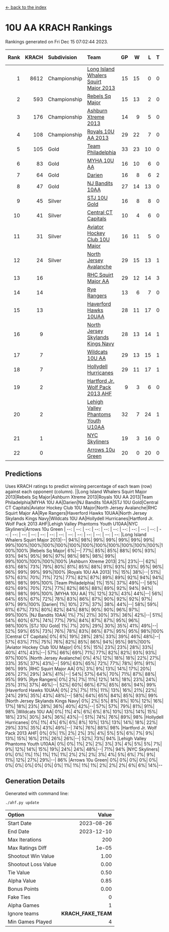 [<- back to the index](readme.md)
# 10U AA KRACH Rankings
Rankings generated on Fri Dec 15 07:02:44 2023.

Rank|KRACH|Subdivision|Team|GP|W|L|T|OTW|OTL|SoS|Exp Wins|Win Diff
---:|---:|:---|:---|---:|---:|---:|---:|---:|---:|---:|---:|---:
1|8612|Championship|[Long Island Whalers Squirt Major 2013](https://gamesheetstats.com/seasons/3659/teams/140229/schedule)|15|15|0|0|0|0|100|15.8|-0.0
2|593|Championship|[Rebels Sq Major](https://gamesheetstats.com/seasons/3659/teams/140243/schedule)|15|13|2|0|1|0|590|13.9|0.0
3|176|Championship|[Ashburn Xtreme 2013](https://gamesheetstats.com/seasons/3659/teams/140230/schedule)|14|9|5|0|0|0|1229|9.9|0.0
4|108|Championship|[Royals 10U AA 2013](https://gamesheetstats.com/seasons/3659/teams/140237/schedule)|29|22|7|0|3|1|340|22.9|0.0
5|105|Gold|[Team Philadelphia](https://gamesheetstats.com/seasons/3659/teams/140238/schedule)|33|23|10|0|0|3|563|23.9|0.0
6|83|Gold|[MYHA 10U AA](https://gamesheetstats.com/seasons/3659/teams/140235/schedule)|16|10|6|0|0|0|578|10.9|0.0
7|64|Gold|[Darien](https://gamesheetstats.com/seasons/3659/teams/140245/schedule)|16|8|6|2|1|0|163|9.9|0.0
8|47|Gold|[NJ Bandits 10AA](https://gamesheetstats.com/seasons/3659/teams/140232/schedule)|27|14|13|0|0|2|970|14.9|0.0
9|45|Silver|[STJ 10U Gold](https://gamesheetstats.com/seasons/3659/teams/140234/schedule)|16|8|8|0|2|1|560|8.9|0.0
10|41|Silver|[Central CT Capitals](https://gamesheetstats.com/seasons/3659/teams/140231/schedule)|10|4|6|0|0|0|930|4.9|0.0
11|31|Silver|[Aviator Hockey Club 10U Major](https://gamesheetstats.com/seasons/3659/teams/140244/schedule)|16|11|5|0|0|0|22|11.9|0.0
12|24|Silver|[North Jersey Avalanche](https://gamesheetstats.com/seasons/3659/teams/140249/schedule)|29|15|13|1|2|1|40|16.4|0.0
13|16||[RHC Squirt Major AA](https://gamesheetstats.com/seasons/3659/teams/140241/schedule)|29|12|14|3|1|0|323|14.4|0.0
14|14||[Rye Rangers](https://gamesheetstats.com/seasons/3659/teams/140242/schedule)|13|6|7|0|0|1|34|6.9|0.0
15|13||[Haverford Hawks 10UAA](https://gamesheetstats.com/seasons/3659/teams/140236/schedule)|28|11|17|0|0|0|65|11.9|0.0
16|9||[North Jersey Skylands Kings Navy](https://gamesheetstats.com/seasons/3659/teams/140247/schedule)|28|13|14|1|1|2|22|14.4|0.0
17|7||[Wildcats 10U AA](https://gamesheetstats.com/seasons/3659/teams/140250/schedule)|29|13|15|1|2|0|20|14.4|0.0
18|7||[Hollydell Hurricanes](https://gamesheetstats.com/seasons/3659/teams/140240/schedule)|29|11|17|1|0|1|340|12.4|0.0
19|2||[Hartford Jr. Wolf Pack 2013 AHF](https://gamesheetstats.com/seasons/3659/teams/140246/schedule)|9|3|6|0|1|0|70|3.9|0.0
20|2||[Lehigh Valley Phantoms Youth U10AA](https://gamesheetstats.com/seasons/3659/teams/140239/schedule)|32|7|24|1|0|1|292|8.4|0.0
21|1||[NYC Skyliners](https://gamesheetstats.com/seasons/3659/teams/140252/schedule)|19|3|16|0|0|0|15|3.9|0.0
22|0||[Arrows 10u Green](https://gamesheetstats.com/seasons/3659/teams/140251/schedule)|20|0|20|0|0|1|41|0.9|0.0

## Predictions
Uses KRACH ratings to predict winning percentage of each team (row) against each opponent (column).
||Long Island Whalers Squirt Major 2013|Rebels Sq Major|Ashburn Xtreme 2013|Royals 10U AA 2013|Team Philadelphia|MYHA 10U AA|Darien|NJ Bandits 10AA|STJ 10U Gold|Central CT Capitals|Aviator Hockey Club 10U Major|North Jersey Avalanche|RHC Squirt Major AA|Rye Rangers|Haverford Hawks 10UAA|North Jersey Skylands Kings Navy|Wildcats 10U AA|Hollydell Hurricanes|Hartford Jr. Wolf Pack 2013 AHF|Lehigh Valley Phantoms Youth U10AA|NYC Skyliners|Arrows 10u Green
| --: | --: | --: | --: | --: | --: | --: | --: | --: | --: | --: | --: | --: | --: | --: | --: | --: | --: | --: | --: | --: | --: | --: 
|Long Island Whalers Squirt Major 2013|--| 94%| 98%| 99%| 99%| 99%| 99%| 99%| 99%|100%|100%|100%|100%|100%|100%|100%|100%|100%|100%|100%|100%|100%
|Rebels Sq Major|  6%|--| 77%| 85%| 85%| 88%| 90%| 93%| 93%| 94%| 95%| 96%| 97%| 98%| 98%| 98%| 99%| 99%|100%|100%|100%|100%
|Ashburn Xtreme 2013|  2%| 23%|--| 62%| 63%| 68%| 73%| 79%| 80%| 81%| 85%| 88%| 91%| 93%| 93%| 95%| 96%| 96%| 99%| 99%| 99%|100%
|Royals 10U AA 2013|  1%| 15%| 38%|--| 51%| 57%| 63%| 70%| 71%| 72%| 77%| 82%| 87%| 89%| 89%| 92%| 94%| 94%| 98%| 98%| 99%|100%
|Team Philadelphia|  1%| 15%| 37%| 49%|--| 56%| 62%| 69%| 70%| 72%| 77%| 82%| 86%| 88%| 89%| 92%| 94%| 94%| 98%| 98%| 99%|100%
|MYHA 10U AA|  1%| 12%| 32%| 43%| 44%|--| 56%| 64%| 65%| 67%| 72%| 78%| 83%| 86%| 87%| 90%| 92%| 92%| 97%| 97%| 99%|100%
|Darien|  1%| 10%| 27%| 37%| 38%| 44%|--| 58%| 59%| 61%| 67%| 73%| 80%| 82%| 84%| 88%| 90%| 90%| 96%| 97%| 99%|100%
|NJ Bandits 10AA|  1%|  7%| 21%| 30%| 31%| 36%| 42%|--| 51%| 54%| 60%| 67%| 74%| 77%| 79%| 84%| 87%| 87%| 95%| 96%| 98%|100%
|STJ 10U Gold|  1%|  7%| 20%| 29%| 30%| 35%| 41%| 49%|--| 52%| 59%| 65%| 73%| 76%| 78%| 83%| 86%| 87%| 95%| 95%| 98%|100%
|Central CT Capitals|  0%|  6%| 19%| 28%| 28%| 33%| 39%| 46%| 48%|--| 57%| 63%| 71%| 75%| 76%| 82%| 85%| 86%| 94%| 95%| 98%|100%
|Aviator Hockey Club 10U Major|  0%|  5%| 15%| 23%| 23%| 28%| 33%| 40%| 41%| 43%|--| 57%| 66%| 69%| 71%| 77%| 82%| 82%| 93%| 93%| 97%|100%
|North Jersey Avalanche|  0%|  4%| 12%| 18%| 18%| 22%| 27%| 33%| 35%| 37%| 43%|--| 59%| 63%| 65%| 72%| 77%| 78%| 91%| 91%| 96%| 99%
|RHC Squirt Major AA|  0%|  3%|  9%| 13%| 14%| 17%| 20%| 26%| 27%| 29%| 34%| 41%|--| 54%| 57%| 64%| 70%| 71%| 87%| 88%| 95%| 99%
|Rye Rangers|  0%|  2%|  7%| 11%| 12%| 14%| 18%| 23%| 24%| 25%| 31%| 37%| 46%|--| 52%| 60%| 66%| 67%| 85%| 86%| 94%| 99%
|Haverford Hawks 10UAA|  0%|  2%|  7%| 11%| 11%| 13%| 16%| 21%| 22%| 24%| 29%| 35%| 43%| 48%|--| 58%| 64%| 65%| 84%| 85%| 93%| 99%
|North Jersey Skylands Kings Navy|  0%|  2%|  5%|  8%|  8%| 10%| 12%| 16%| 17%| 18%| 23%| 28%| 36%| 40%| 42%|--| 57%| 57%| 79%| 81%| 91%| 98%
|Wildcats 10U AA|  0%|  1%|  4%|  6%|  6%|  8%| 10%| 13%| 14%| 15%| 18%| 23%| 30%| 34%| 36%| 43%|--| 51%| 74%| 76%| 89%| 98%
|Hollydell Hurricanes|  0%|  1%|  4%|  6%|  6%|  8%| 10%| 13%| 13%| 14%| 18%| 22%| 29%| 33%| 35%| 43%| 49%|--| 74%| 76%| 88%| 98%
|Hartford Jr. Wolf Pack 2013 AHF|  0%|  0%|  1%|  2%|  2%|  3%|  4%|  5%|  5%|  6%|  7%|  9%| 13%| 15%| 16%| 21%| 26%| 26%|--| 52%| 73%| 94%
|Lehigh Valley Phantoms Youth U10AA|  0%|  0%|  1%|  2%|  2%|  3%|  3%|  4%|  5%|  5%|  7%|  9%| 12%| 14%| 15%| 19%| 24%| 24%| 48%|--| 71%| 94%
|NYC Skyliners|  0%|  0%|  1%|  1%|  1%|  1%|  1%|  2%|  2%|  2%|  3%|  4%|  5%|  6%|  7%|  9%| 11%| 12%| 27%| 29%|--| 86%
|Arrows 10u Green|  0%|  0%|  0%|  0%|  0%|  0%|  0%|  0%|  0%|  0%|  0%|  1%|  1%|  1%|  1%|  2%|  2%|  2%|  6%|  6%| 14%|--

## Generation Details

Generated with command line:
```
./ahf.py update
```

| Option | Value |
| :----- | ----: |
| Start Date | 2023-08-26 |
| End Date | 2023-12-10 |
| Max Iterations | 200 |
| Max Ratings Diff | 1e-05 |
| Shootout Win Value | 1.00 |
| Shootout Loss Value | 0.00 |
| Tie Value | 0.50 |
| Alpha Value | 0.85 |
| Bonus Points | 0.00 |
| Fake Ties | 0 |
| Alpha Games | 1 |
| Ignore teams | __KRACH_FAKE_TEAM__ |
| Min Games Played | 4 |

